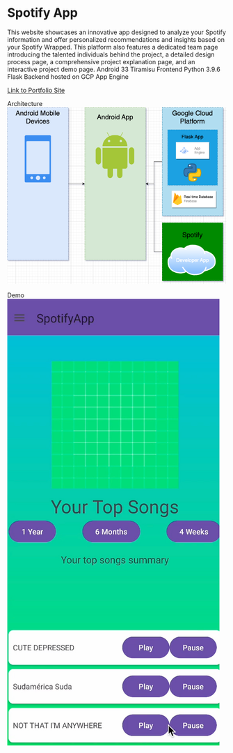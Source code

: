 # Spotify App
This website showcases an innovative app designed to analyze your Spotify information and offer personalized recommendations and insights based on your Spotify Wrapped. This platform also features a dedicated team page introducing the talented individuals behind the project, a detailed design process page, a comprehensive project explanation page, and an interactive project demo page.
Android 33 Tiramisu Frontend Python 3.9.6 Flask Backend hosted on GCP App Engine

[Link to Portfolio Site](https://andregro21.wixsite.com/felipe4project/process-description)

Architecture
![Architecture Image](./res/architecture.png)

Demo 
![Demo Image](./res/demoimage.webp)
